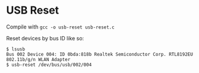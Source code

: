 # USB Reset

Compile with `gcc -o usb-reset usb-reset.c`

Reset devices by bus ID like so:

```
$ lsusb
Bus 002 Device 004: ID 0bda:818b Realtek Semiconductor Corp. RTL8192EU 802.11b/g/n WLAN Adapter
$ usb-reset /dev/bus/usb/002/004
```

